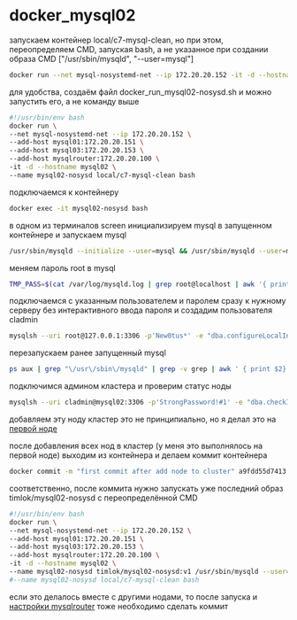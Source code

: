 # docker_mysql02

запускаем контейнер local/c7-mysql-clean, но при этом, переопределяем CMD, запуская bash, а не указанное при создании образа CMD ["/usr/sbin/mysqld", "--user=mysql"]
```bash
docker run --net mysql-nosystemd-net --ip 172.20.20.152 -it -d --hostname mysql02 --add-host mysql01:172.20.20.151 --add-host mysql03:172.20.20.153 --add-host mysqlrouter:172.20.20.100 --name mysql02-nosysd local/c7-mysql-clean bash
```
для удобства, создаём файл docker_run_mysql02-nosysd.sh и можно запустить его, а не команду выше
```bash
#!/usr/bin/env bash
docker run \
--net mysql-nosystemd-net --ip 172.20.20.152 \
--add-host mysql01:172.20.20.151 \
--add-host mysql03:172.20.20.153 \
--add-host mysqlrouter:172.20.20.100 \
-it -d --hostname mysql02 \
--name mysql02-nosysd local/c7-mysql-clean bash
```
подключаемся к контейнеру
```bash
docker exec -it mysql02-nosysd bash
```
в одном из терминалов screen инициализируем mysql в запущенном контейнере и запускаем mysql
```bash
/usr/sbin/mysqld --initialize --user=mysql && /usr/sbin/mysqld --user=mysql
```
меняем пароль root в mysql
```bash
TMP_PASS=$(cat /var/log/mysqld.log | grep root@localhost | awk '{ print $13 }'); echo $TMP_PASS; mysql -uroot -p$TMP_PASS --connect-expired-password -e "alter user 'root'@'localhost' identified by 'New0tus*';"
```
подключаемся с указанным пользователем и паролем сразу к нужному серверу без интерактивного ввода пароля и создадим пользователя cladmin
```bash
mysqlsh --uri root@127.0.0.1:3306 -p'New0tus*' -e "dba.configureLocalInstance(\"127.0.0.1:3306\", {password: \"New0tus*\", mycnfPath: \"/etc/my.cnf\", clusterAdmin: \"cladmin\", clusterAdminPassword: \"StrongPassword\!\#1\"})"
```
перезапускаем ранее запущенный mysql
```bash
ps aux | grep "\/usr\/sbin\/mysqld" | grep -v grep | awk ' { print $2} ' | xargs kill -15; /usr/sbin/mysqld --user=mysql &
```
подключимся админом кластера и проверим статус ноды
```bash
mysqlsh --uri cladmin@mysql02:3306 -p'StrongPassword!#1' -e "dba.checkInstanceConfiguration()"
```

добавляем эту ноду кластер
это не принципиально, но я делал это на [первой ноде](/homework/31_mysql_cluster/flies/innodb_nosystemd/_info/docker_mysql01.md)


после добавления всех нод в кластер (у меня это выполнялось на первой ноде) выходим из контейнера и делаем коммит контейнера
```bash
docker commit -m "first commit after add node to cluster" a9fdd55d7413 timlok/mysql02-nosysd:v1
```
соответственно, после коммита нужно запускать уже последний образ timlok/mysql02-nosysd с переопределённой CMD
```bash
#!/usr/bin/env bash
docker run \
--net mysql-nosystemd-net --ip 172.20.20.152 \
--add-host mysql01:172.20.20.151 \
--add-host mysql03:172.20.20.153 \
--add-host mysqlrouter:172.20.20.100 \
-it -d --hostname mysql02 \
--name mysql02-nosysd timlok/mysql02-nosysd:v1 /usr/sbin/mysqld --user=mysql
#--name mysql02-nosysd local/c7-mysql-clean bash
```

если это делалось вместе с другими нодами, то после запуска и [настройки mysqlrouter](/homework/31_mysql_cluster/flies/innodb_nosystemd/_info/docker_mysqlRouter.md) тоже необходимо сделать коммит